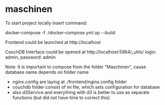 # maschinen

To start project locally insert command:
 
 docker-compose -f ./docker-compose.yml up --build


Frontend could be launched at http://localhost 

CouchDB Interface could be opened at http://localhost:5984/_utils/ login: admin, password: admin

Note:
It is important to compose from the folder "Maschinen", cause database name depends on folder name

- nginx.config are laying at ./frontend/nginx.config folder
- couchdb folder consist of ini file, which sets configuration for database
- also d3Service and everything with d3 is better to use as separate functions (but did not have time to correct this)
